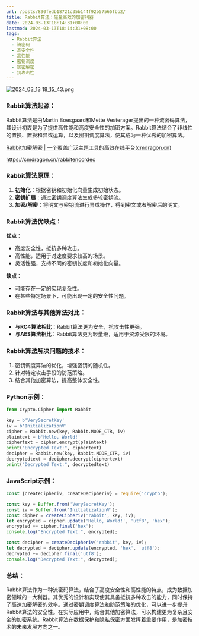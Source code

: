 ```yaml
---
url: /posts/890fedb18721c35b144f92b57565fbb2/
title: Rabbit算法：轻量高效的加密利器
date: 2024-03-13T18:14:31+08:00
lastmod: 2024-03-13T18:14:31+08:00
tags:
  - Rabbit算法
  - 流密码
  - 高安全性
  - 高性能
  - 密钥调度
  - 加密解密
  - 抗攻击性
---
```



<img src="https://static.cmdragon.cn/blog/images/2024_03_13 18_15_43.png@blog" title="2024_03_13 18_15_43.png" alt="2024_03_13 18_15_43.png"/>

### Rabbit算法起源：

Rabbit算法是由Martin Boesgaard和Mette
Vesterager提出的一种流密码算法，其设计初衷是为了提供高性能和高度安全性的加密方案。Rabbit算法结合了非线性的置换、置换和异或运算，以及密钥调度算法，使其成为一种优秀的加密算法。

[Rabbit加密解密 | 一个覆盖广泛主题工具的高效在线平台(cmdragon.cn)](https://cmdragon.cn/rabbitencordec)

https://cmdragon.cn/rabbitencordec

### Rabbit算法原理：

1. **初始化**：根据密钥和初始化向量生成初始状态。
2. **密钥扩展**：通过密钥调度算法生成多轮密钥流。
3. **加密/解密**：将明文与密钥流进行异或操作，得到密文或者解密后的明文。

### Rabbit算法优缺点：

**优点**：

- 高度安全性，抵抗多种攻击。
- 高性能，适用于对速度要求较高的场景。
- 灵活性强，支持不同的密钥长度和初始化向量。

**缺点**：

- 可能存在一定的实现复杂性。
- 在某些特定场景下，可能出现一定的安全性问题。

### Rabbit算法与其他算法对比：

- **与RC4算法相比**：Rabbit算法更为安全，抗攻击性更强。
- **与AES算法相比**：Rabbit算法更为轻量级，适用于资源受限的环境。

### Rabbit算法解决问题的技术：

1. 密钥调度算法的优化，增强密钥的随机性。
2. 针对特定攻击手段的防范策略。
3. 结合其他加密算法，提高整体安全性。

### Python示例：

```python
from Crypto.Cipher import Rabbit

key = b'VerySecretKey'
iv = b'InitializationV'
cipher = Rabbit.new(key, Rabbit.MODE_CTR, iv)
plaintext = b'Hello, World!'
ciphertext = cipher.encrypt(plaintext)
print("Encrypted Text:", ciphertext)
decipher = Rabbit.new(key, Rabbit.MODE_CTR, iv)
decryptedtext = decipher.decrypt(ciphertext)
print("Decrypted Text:", decryptedtext)
```

### JavaScript示例：

```javascript
const {createCipheriv, createDecipheriv} = require('crypto');

const key = Buffer.from('VerySecretKey');
const iv = Buffer.from('InitializationV');
const cipher = createCipheriv('rabbit', key, iv);
let encrypted = cipher.update('Hello, World!', 'utf8', 'hex');
encrypted += cipher.final('hex');
console.log("Encrypted Text:", encrypted);

const decipher = createDecipheriv('rabbit', key, iv);
let decrypted = decipher.update(encrypted, 'hex', 'utf8');
decrypted += decipher.final('utf8');
console.log("Decrypted Text:", decrypted);
```

### 总结：

Rabbit算法作为一种流密码算法，结合了高度安全性和高性能的特点，成为数据加密领域的一大利器。其优秀的设计和实现使其具备抵抗多种攻击的能力，同时保持了高速加密解密的效率。通过密钥调度算法和防范策略的优化，可以进一步提升Rabbit算法的安全性。在实际应用中，结合其他加密算法，可以构建更为复杂且安全的加密系统。Rabbit算法在数据保护和隐私保密方面发挥着重要作用，是加密技术的未来发展方向之一。